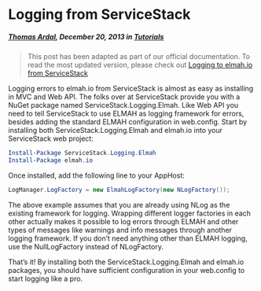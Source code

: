 # Logging from ServiceStack

##### [Thomas Ardal](http://elmah.io/about/), December 20, 2013 in [Tutorials](/category/tutorials/)

> This post has been adapted as part of our official documentation. To read the most updated version, please check out [Logging to elmah.io from ServiceStack](http://docs.elmah.io/logging-to-elmah-io-from-servicestack/)

Logging errors to elmah.io from ServiceStack is almost as easy as installing in MVC and Web API. The folks over at ServiceStack provide you with a NuGet package named ServiceStack.Logging.Elmah. Like Web API you need to tell ServiceStack to use ELMAH as logging framework for errors, besides adding the standard ELMAH configuration in web.config. Start by installing both ServiceStack.Logging.Elmah and elmah.io into your ServiceStack web project:

```powershell
Install-Package ServiceStack.Logging.Elmah
Install-Package elmah.io
```

Once installed, add the following line to your AppHost:

```csharp
LogManager.LogFactory = new ElmahLogFactory(new NLogFactory());
```

The above example assumes that you are already using NLog as the existing framework for logging. Wrapping different logger factories in each other actually makes it possible to log errors through ELMAH and other types of messages like warnings and info messages through another logging framework. If you don’t need anything other than ELMAH logging, use the NullLogFactory instead of NLogFactory.

That’s it! By installing both the ServiceStack.Logging.Elmah and elmah.io packages, you should have sufficient configuration in your web.config to start logging like a pro.

